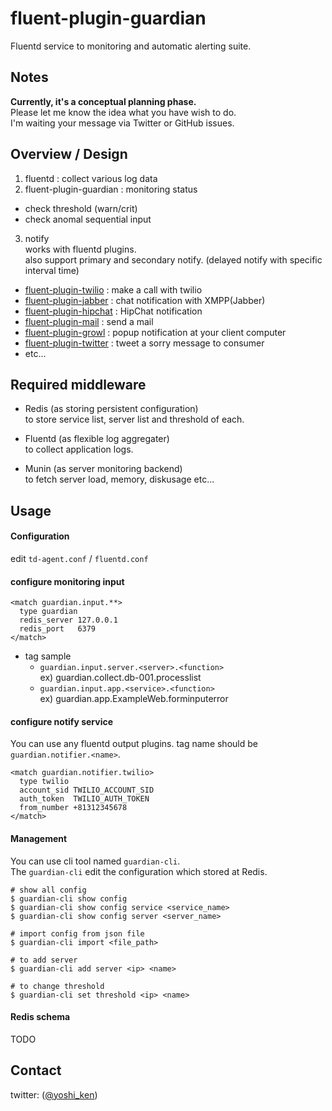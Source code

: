 fluent-plugin-guardian
======================

Fluentd service to monitoring and automatic alerting suite.

## Notes

**Currently, it's a conceptual planning phase.**  
Please let me know the idea what you have wish to do.  
I'm waiting your message via Twitter or GitHub issues.

## Overview / Design

1. fluentd : collect various log data
2. fluent-plugin-guardian : monitoring status
  * check threshold (warn/crit)
  * check anomal sequential input
3. notify  
  works with fluentd plugins.  
  also support primary and secondary notify. (delayed notify with specific interval time)
  * [fluent-plugin-twilio](https://github.com/y-ken/fluent-plugin-twilio) : make a call with twilio
  * [fluent-plugin-jabber](https://github.com/todesking/fluent-plugin-jabber) : chat notification with XMPP(Jabber)
  * [fluent-plugin-hipchat](https://github.com/hotchpotch/fluent-plugin-hipchat) : HipChat notification
  * [fluent-plugin-mail](https://github.com/u-ichi/fluent-plugin-mail) : send a mail
  * [fluent-plugin-growl](https://github.com/takei-yuya/fluent-plugin-growl) : popup notification at your client computer
  * [fluent-plugin-twitter](https://github.com/y-ken/fluent-plugin-twitter) : tweet a sorry message to consumer
  * etc...

## Required middleware

* Redis (as storing persistent configuration)  
to store service list, server list and threshold of each.

* Fluentd (as flexible log aggregater)  
to collect application logs.

* Munin (as server monitoring backend)  
to fetch server load, memory, diskusage etc...

## Usage

#### Configuration

edit `td-agent.conf` / `fluentd.conf`

#### configure monitoring input

```
<match guardian.input.**>
  type guardian
  redis_server 127.0.0.1
  redis_port   6379
</match>
```

* tag sample
  * `guardian.input.server.<server>.<function>`  
  ex) guardian.collect.db-001.processlist
  * `guardian.input.app.<service>.<function>`  
  ex) guardian.app.ExampleWeb.forminputerror

#### configure notify service

You can use any fluentd output plugins.
tag name should be `guardian.notifier.<name>`.

```
<match guardian.notifier.twilio>
  type twilio
  account_sid TWILIO_ACCOUNT_SID
  auth_token  TWILIO_AUTH_TOKEN
  from_number +81312345678
</match>
```

#### Management

You can use cli tool named `guardian-cli`.  
The `guardian-cli` edit the configuration which stored at Redis.

```
# show all config
$ guardian-cli show config
$ guardian-cli show config service <service_name>
$ guardian-cli show config server <server_name>

# import config from json file
$ guardian-cli import <file_path>

# to add server
$ guardian-cli add server <ip> <name>

# to change threshold
$ guardian-cli set threshold <ip> <name>
```

#### Redis schema

TODO

## Contact
twitter: ([@yoshi_ken](https://twitter.com/yoshi_ken))

